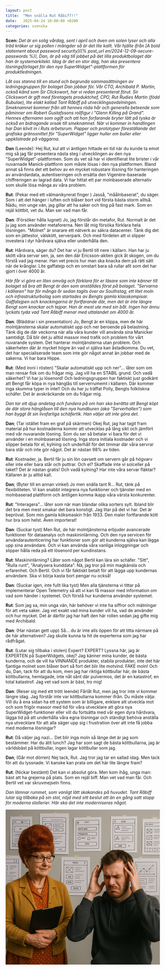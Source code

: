 ```yaml
---
layout: post
title:  "Men snälla Rut Råbiff!!"
date:   2025-04-24 10:00:00 +0200
categories: svenska 
---
```


__Scen:__
<i>
Det är en solig vårdag, sent i april och även om solen lyser och alla träd kräker ur sig pollen i mängder så är det lite kallt. Vår hjälte ifrån [A bold statement about password security]({% post_url en/2024-12-09-secure-passwords %}), Dan, är på väg till jobbet på det lilla produktbolaget där han är systemarkitekt. Idag är det en stor dag, han ska presentera lösningsförlaget för den nya SuperWidget"-plattformen för produktledningen.
</i>

<i>
Låt oss stanna till en stund och begrunda sammasättningen av ledningsgruppen för bolaget Dan jobbar för. Vår CTO, Archibald P. Martin, också känd som Sir Clickswort, har vi redan presenterat förut. Sir Clickswort är gift med företagets produktchef, CPO, Rut Rudies Martin (född Bubulae), lite elakt kallad Tant Råbiff på utvecklingsavdelningen.
Smeknamnet kommer från att hennes röda hår och generella beteende som påminner om Robert Gustafssons rollfigur i "Glenn Killing på Grand". Hennes efternamn som ogift och att hon forfarande bryter lätt på tyska är också en bidragande orsak till smeknamnet.
</i>

<i>
När vi kommer in handlingen har Dan klivit in i Ruts arbetsrum. Papper och prototyper föreställande det grafiska gränssnittet för "SuperWidget" ligger huller om buller eller uppklistrade på väggarna.
</i>

__Dan__ (Leende): Hej Rut, kul att vi äntligen hittade en tid när du kunde ta emot mig så jag får presentera nästa steg i utvecklingen av den nya "SuperWidget"-plattformen. Som du vet så har vi identifierat lite brister i vår nuvarnade Manick-plattform som måste lösas i den nya plattformen. Bland annat så finns det ett behov av en mycket robustare lösning för hanteringen av användardata, autentiseringen och ersätta den Vigenère-baserade chiffreringen av lagrad data. Vi har hittat ett par molnbaserade alternativ som skulle lösa många av våra problem.

__Rut__: (Pekar med ett välmanikyrerat finger ) Jasså, "måålnbaserat", du säger. Som i att det hänger i luften och blåser bort vid första bästa storm alltså. Nädu, min unge vän, jag gillar att ha saker och ting på fast mark. Som en rejäl köttbit, vet du. Man ser vad man får.

__Dan__: (Försöker hålla lugnet) Jo, jag förstår din metafor, Rut. Normalt är det ju jag som använder metaforerna. Nen låt mig försöka förklara hela lösningen. "Molnet" är snarare ett nätverk av säkra datacenter. Tänk dig det som en jättestor, välskött, serverpark. Och med fördelen att vi slipper investera i dyr hårdvara själva eller underhålla den.

__Rut__: Hårdvara, säger du? Det har vi ju Bertil till nere i källarn. Han har ju skött våra servar sen, ja, sen den där Ericsson-aktien gick åt skogen, om du förstå vad jag menar. Han vet precis hur man ska knacka dem på rätt sätt när de krånglar. Lite gaffatejp och en omstart bara så rullar allt som det har gjort i över 4000 år.

<i>
Här får vi göra en liten omväg och förklara för er läsare som inte känner till bolaget så bra att Bengt är den som anställdes först på bolaget. "Servarna i källaren" har för många år sedan tagits över av Southstag, ett litet moln och infrastrukturbolag som startades av Bengts gamla klasskompisar. Gaffatejpen och knackingarna är fortfarande där, men det är inte längre Bengt som knackar och tejpar. Han är mest ute med sin båt. Ingen har ännu lyckats tyda vad Tant Råbiff menar med uttalandet om 4000 år.
</i>

__Dan__: (Bläddrar i sin presentation) Jo, Bengt är en klippa, men de här molntjänsterna skalar automatiskt upp och ner beroende på belastning. Tänk dig de där veckorna när alla våra kunder vill använda sina Manicker samtidigt. Då blir det ju alltid massor med trafik och problem för vårt nuvarande system. Det hanterar molntjänsterna utan problem. Och säkerheten där är mycket högre än vad vi själva kan åstadkomma. Du vet, det har specialiserade team som inte gör något annat än jobbar med de sakerna. Vi har bara Hippe.

__Rut__: (Med ironi i rösten) "Skalar automatiskt upp och ner"... låter som om man rensar fisk om du frågar mig. Jag vill ha en STABIL grund. Och vadå säkerhet? Vi har ju lösenord! Och ledningsgruppen har faktiskt just godkänt att Bengt får köpa in nya hänglås till serverrumemt i källaren. Där kommer inga skumma typer in inte!! Och du har ju träffat Polly, Bengts folkilskna schäfer. Det är avskräckande om du frågar mig.

<i>
Dan tar ett djup andetag och fundera på om han ska berätta att Bengt köpt de där stora hänglåsen till den nya hundburen (aka "Serverhallen") som han byggt åt sin livsfarliga schäfertik. Han väljer att inte göra det.
</i>

__Dan__; (Tar istället fram en graf på skärmen) Okej Rut, jag har tagit fram material på hur kostnaderna kommr att utvecklas på lång sikt och jämfört med vår nuvarande lösning. Som du ser så betalar vi bara för det vi använder i en molnbaserad lösning. Inga stora initiala kostnader och vi slipper betala för el, kylning och underhåll för det timmar där våra servrar bara står och inte gör något. Det är nästan 98% av tiden.

__Rut__: Kostnader, ja. Bertil får ju sin lön oavsett om servern går på högvarv eller inte eller bara står och puttrar. Och el? Skaffade inte vi solceller på taket? Det är nästan gratis! Och vadå kylning? Har inte våra servar fläktar? Källaren är ju alltid kall.

__Dan__; (Byter till en annan vinkel) Jo men snälla tant R... Rut, tänk på flexibiliteten. Vi kan snabbt integrera nya funktioner och tjänster med en molnbaserad plattform och äntligen komma ikapp våra värsta konkurenter.

__Rut__: "Interagera"... låter som när man blandar olika sorters sylt. Ibland blir det bra men mest smakar det bara konstigt. Jag litar på det vi har. Det är beprövat. Som min gamla köksmaskin från 1933. Den maler fortfarande kött hur bra som helst. Även importerat!

__Dan__: (Suckar tyst) Men Rut, de här molntjänsterna erbjuder avancerade funktioner för dataanalys och maskininlärning. Och den nya servicen för användarautenticering har funktioner som gör att kunderna själva kan lägga upp sina användare. Och vi kan använda våra vanliga inloggningar och slipper hålla reda på ett lösenord per kundinstans.

__Rut__: Maskininlärning? Låter som något Bertil kan lära sin schäfer. "Sitt", "Rulla runt", "Analysera kunddata". Nä, jag tror på min magkänsla och erfarenhet. Och Bertil. Och vi får faktiskt betalt för att lägga upp kundernas användare. Ska vi börja kasta bort pengar nu också! 

__Dan__: (Suckar igen, inte fullt lika tyst) Men alla tjänsterna vi tittar på implementerar Open Telemetry så att vi kan få massor med information om vad som händer i systemet. Och förstå hur kunderna använder systemet.

__Rut__: Som jag sa, min unga vän, här behöver vi inte ha siffror och mätningar för att veta saker. Jag vet exakt vad mina kunder vill ha, vad de använder och hur mycket. Det är därför jag har haft den här rollen sedan jag gifte mig med Archibald.

__Dan__: (Har nästan gett upp) Så... du är inte alls öppen för att titta närmare på de här alternativen? Jag skulle kunna ta hit de experterna som jag har rådfrågat.

__Rut__: (Lutar sig tillbaka i stolen) Expert? EXPERT? Lyssna här, jag är EXPERTEN på SuperWidgets, okej? Jag känner mina kunder, de bästa kunderna, och de vill ha VINNANDE produkter, stabila produkter, inte det här fjantiga molnet som blåser bort så fort det blir lite motvind. FAKE moln! Och du, Dan, tack för att du kom, men jag har riktiga köttbullar här, de bästa köttbullarna, hemlagade, inte nåt sånt där pulvermos, det är en katastrof, en total katastrof. Jag vet vad som är bäst, tro mig!

__Dan__: (Reser sig med ett trött leende) Fårlåt Rut, men jag tror inte vi kommer längre idag. Jag förstår inte var köttbullarna kommer ifrån. Du måste välja: Vill du å ena sidan ha ett system som är billigare, enklare att utveckla mot och som frigör massor med tid för våra utvecklare att göra nya SuperWidget-funktioner eller vill du fortsätta med vår egen dyra hårdvara, lägga tid på att underhålla våra egna lösningar och ständigt behöva anställa nya utvecklare för att alla säger upp sig i frustration över att inte få jobba med moderna lösningar?

__Rut__: Då väljer jag nazi... Det blir inga moln så länge det är jag som bestämmer. Har du ätit lunch? Jag har som sagt de bästa köttbullarna, jag är världsbäst på köttbullar, ingen lagar köttbullar som jag.

__Dan__; (Går mot dörren) Nej tack, Rut. Jag tror jag tar en sallad idag. Men tack för att du lyssnade. Vi kanske kan prata om det här lite längre fram?

__Rut__: (Nickar bestämt) Det kan vi absolut göra. Men kom ihåg, unga man: bäst att ha grejerna på plats. Som en rejäl biff. Man vet vad man får. Och Bertil vet var skruvmejseln finns.

<i>
Dan lämnar rummet, som vanligt lätt skakandes på huvudet. Tant Råbiff lutar sig tillbaka på sin stol, nöjd med sitt beslut att än en gång satt stopp för moderna stollerier. Här ska det inte moderniseras något.
</i>


![Rut Rudis Martin](/images/posts/rut.r.martin.png)